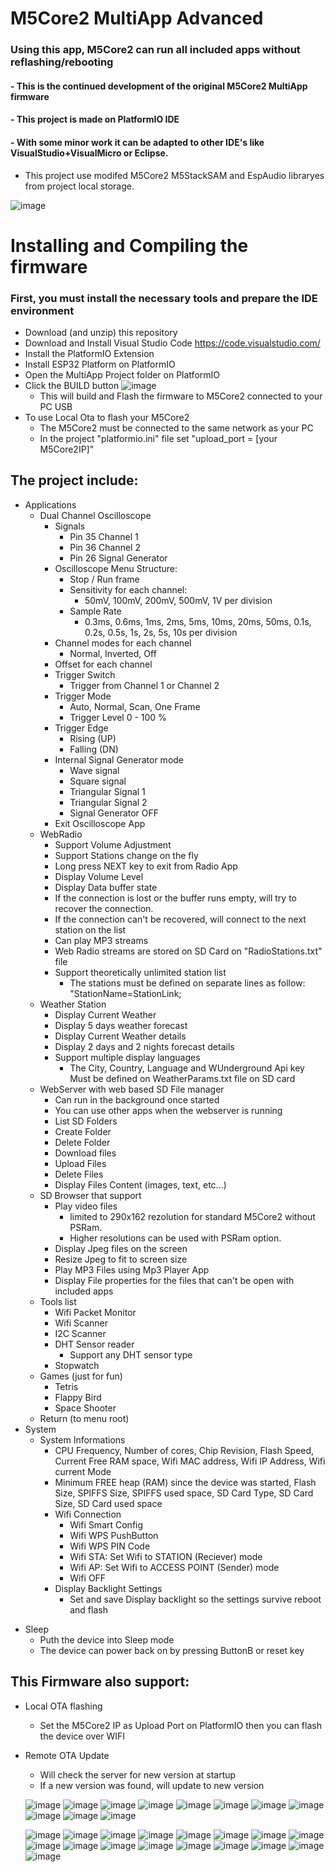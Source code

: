 # M5Core2 MultiApp Advanced

  ### Using this app, M5Core2 can run all included apps without reflashing/rebooting
   #### - This is the continued development of the original M5Core2 MultiApp firmware
   #### - This project is made on PlatformIO IDE
   #### - With some minor work it can be adapted to other IDE's like VisualStudio+VisualMicro or Eclipse.

- This project use modifed M5Core2 M5StackSAM and EspAudio libraryes from project local storage.

![image](MultiAppImgs/Apps.jpg)
  
# Installing and Compiling the firmware
### First, you must install the necessary tools and prepare the IDE environment
- Download (and unzip) this repository
- Download and Install Visual Studio Code https://code.visualstudio.com/
- Install the PlatformIO Extension
- Install ESP32 Platform on PlatformIO
- Open the MultiApp Project folder on PlatformIO
- Click the BUILD button ![image](MultiAppImgs/BuildandFlash.jpg)
  + This will build and Flash the firmware to M5Core2 connected to your PC USB
- To use Local Ota to flash your M5Core2
  + The M5Core2 must be connected to the same network as your PC
  + In the project "platformio.ini" file set "upload_port = [your M5Core2IP]"

## The project include:
- Applications
	+ Dual Channel Oscilloscope
		+ Signals
			+ Pin 35 Channel 1
			+ Pin 36 Channel 2
			+ Pin 26 Signal Generator
		+ Oscilloscope Menu Structure:
			+ Stop / Run frame
			+ Sensitivity for each channel:
				+ 50mV, 100mV, 200mV, 500mV, 1V per division
			+ Sample Rate
				+ 0.3ms, 0.6ms, 1ms, 2ms, 5ms, 10ms, 20ms, 50ms, 0.1s, 0.2s, 0.5s, 1s, 2s, 5s, 10s per division
		+ Channel modes for each channel
      		+ Normal, Inverted, Off
		+ Offset for each channel
		+ Trigger Switch
			+ Trigger from Channel 1 or Channel 2
		+ Trigger Mode
			+ Auto, Normal, Scan, One Frame
			+ Trigger Level 0 - 100 %
		+ Trigger Edge
			+ Rising (UP)
			+ Falling (DN)
		+ Internal Signal Generator mode
			+ Wave signal
			+ Square signal
			+ Triangular Signal 1
			+ Triangular Signal 2
			+ Signal Generator OFF
		+ Exit Oscilloscope App
    + WebRadio
      + Support Volume Adjustment
      + Support Stations change on the fly
      + Long press NEXT key to exit from Radio App
      + Display Volume Level
      + Display Data buffer state
      + If the connection is lost or the buffer runs empty, will try to recover the connection. 
      + If the connection can't be recovered, will connect to the next station on the list
      + Can play MP3 streams
      + Web Radio streams are stored on SD Card on "RadioStations.txt" file
      + Support theoretically unlimited station list
          + The stations must be defined on separate lines as follow: "StationName=StationLink;  
    + Weather Station
      + Display Current Weather
      + Display 5 days weather forecast
      + Display Current Weather details
      + Display 2 days and 2 nights forecast details
      + Support multiple display languages
        + The City, Country, Language and WUnderground Api key
        Must be defined on WeatherParams.txt file on SD card
    + WebServer with web based SD File manager
      + Can run in the background once started
      + You can use other apps when the webserver is running
      + List SD Folders
      + Create Folder
      + Delete Folder
      + Download files
      + Upload Files
      + Delete Files
      + Display Files Content (images, text, etc...)
    - SD Browser that support
      + Play video files 
          + limited to 290x162 rezolution for standard M5Core2 without PSRam. 
          + Higher resolutions can be used with PSRam option.
      + Display Jpeg files on the screen
      + Resize Jpeg to fit to screen size
      + Play MP3 Files using Mp3 Player App
      + Display File properties for the files that can't be open with included apps
    - Tools list
      + Wifi Packet Monitor
      + Wifi Scanner
      + I2C Scanner
      + DHT Sensor reader
        + Support any DHT sensor type
      - Stopwatch
    - Games (just for fun)
      + Tetris
      + Flappy Bird
      + Space Shooter
  - Return (to menu root)
- System
  + System Informations
    + CPU Frequency, Number of cores, Chip Revision, Flash Speed, Current Free RAM space, Wifi MAC address, Wifi IP Address, Wifi current Mode
    + Minimum FREE heap (RAM) since the device was started, Flash Size, SPIFFS Size, SPIFFS used space, SD Card Type, SD Card Size, SD Card used space
	+ Wifi Connection
		+ Wifi Smart Config
		+ Wifi WPS PushButton
		+ Wifi WPS PIN Code
		+ Wifi STA: Set Wifi to STATION (Reciever) mode
		+ Wifi AP: Set Wifi to ACCESS POINT (Sender) mode
		+ Wifi OFF
	+ Display Backlight Settings
		+ Set and save Display backlight so the settings survive reboot and flash
+ Sleep
	+ Puth the device into Sleep mode
	+ The device can power back on by pressing ButtonB or reset key
  
## This Firmware also support:
+ Local OTA flashing
	+ Set the M5Core2 IP as Upload Port on PlatformIO then you can flash the device over WIFI
+ Remote OTA Update
	+ Will check the server for new version at startup
	+ If a new version was found, will update to new version
  
  ![image](MultiAppImgs/Oscilloscope.jpg)
  ![image](MultiAppImgs/WebRadio.jpg)
  ![image](MultiAppImgs/Weather1.jpg)
  ![image](MultiAppImgs/WebServer.jpg)
  ![image](MultiAppImgs/SdBrowser.jpg)
  ![image](MultiAppImgs/Tools.jpg)
  ![image](MultiAppImgs/Games.jpg)
  ![image](MultiAppImgs/System.jpg)
  ![image](MultiAppImgs/Wifi.jpg)
  ![image](MultiAppImgs/BackLight.jpg)
  ![image](MultiAppImgs/Sleep.jpg)
   
  ![image](MultiAppImgs/Wave.jpg) 
  ![image](MultiAppImgs/Square.jpg) 
  ![image](MultiAppImgs/Saw1.jpg) 
  ![image](MultiAppImgs/Saw2.jpg)
  ![image](MultiAppImgs/RadioRun.jpg)
  ![image](MultiAppImgs/WebServerRun.jpg)
  ![image](MultiAppImgs/JpgShow.jpg)
  ![image](MultiAppImgs/Mp3Player.jpg) 
  ![image](MultiAppImgs/PacketMonitor.jpg)
  ![image](MultiAppImgs/Dht.jpg)
  ![image](MultiAppImgs/SpaceShooter.jpg)
  ![image](MultiAppImgs/FlappyBird.jpg)
  ![image](MultiAppImgs/Sysinfo1.jpg)
  ![image](MultiAppImgs/Sysinfo2.jpg)
  ![image](MultiAppImgs/WifiOptions.jpg)
  ![image](MultiAppImgs/LocalOta.jpg)
  ![image](MultiAppImgs/ServerOta.jpg)
